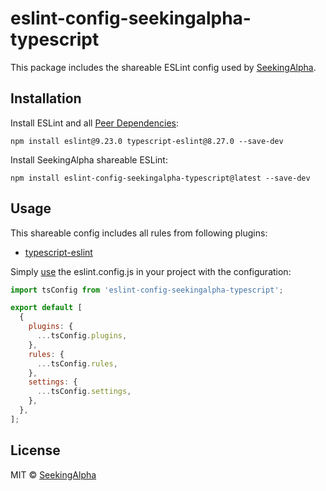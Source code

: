 # eslint-config-seekingalpha-typescript

This package includes the shareable ESLint config used by [SeekingAlpha](https://seekingalpha.com/).

## Installation

Install ESLint and all [Peer Dependencies](https://nodejs.org/en/blog/npm/peer-dependencies/):

    npm install eslint@9.23.0 typescript-eslint@8.27.0 --save-dev

Install SeekingAlpha shareable ESLint:

    npm install eslint-config-seekingalpha-typescript@latest --save-dev

## Usage

This shareable config includes all rules from following plugins:

- [typescript-eslint](https://github.com/typescript-eslint/typescript-eslint)

Simply [use](https://eslint.org/docs/latest/extend/shareable-configs) the eslint.config.js in your project with the configuration:

```javascript
import tsConfig from 'eslint-config-seekingalpha-typescript';

export default [
  {
    plugins: {
      ...tsConfig.plugins,
    },
    rules: {
      ...tsConfig.rules,
    },
    settings: {
      ...tsConfig.settings,
    },
  },
];
```

## License

MIT © [SeekingAlpha](https://seekingalpha.com/)
